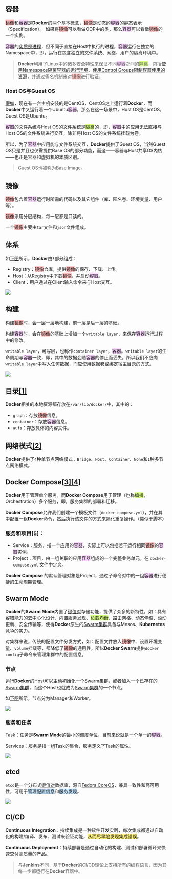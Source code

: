 ## 容器

<span style=background:#ffb8b8>镜像</span>和<span style=background:#f8d2ff>容器</span>是**Docker**的两个基本概念，<span style=background:#ffb8b8>镜像</span>是动态的<span style=background:#f8d2ff>容器</span>的静态表示（Specification）。 如果将<span style=background:#ffb8b8>镜像</span>可以看做OOP中的类，那么<span style=background:#f8d2ff>容器</span>可以看做<span style=background:#ffb8b8>镜像</span>的一个实例。

<span style=background:#f8d2ff>容器</span>的[实质是进程](https://yeasy.gitbook.io/docker_practice/basic_concept/container)，但不同于直接在Host中执行的进程，<span style=background:#f8d2ff>容器</span>运行在独立的Namespace中，即，运行在包含独立的文件系统、网络、用户的隔离环境中。

> **Docker**利用了Linux中的诸多安全特性来保证不同<span style=background:#f8d2ff>容器</span>之间的<span style=background:#d4fe7f>隔离</span>，包括[使用Namespace隔离容器的运行环境](https://www.cnblogs.com/sammyliu/p/5878973.html)、[使用Control Groups限制容器使用的资源](https://www.cnblogs.com/sammyliu/p/5886833.html)，并通过签名机制来对<span style=background:#ffb8b8>镜像</span>进行验证。

### Host OS与Guest OS

[假如](https://www.cnblogs.com/sammyliu/p/5877964.html)，现在有一台主机安装的是CentOS，CentOS之上运行着**Docker**，而**Docker**中又运行着一个Ubuntu<span style=background:#f8d2ff>容器</span>，那么在这一场景中，Host OS是CentOS，Guest OS是Ubuntu。

<span style=background:#f8d2ff>容器</span>的文件系统与Host OS的文件系统是<span style=background:#d4fe7f>隔离</span>的，即，<span style=background:#f8d2ff>容器</span>中的应用无法直接与Host OS的文件系统进行交互，除非将Host OS的文件系统挂载为卷。

所以，为了<span style=background:#f8d2ff>容器</span>中应用能与文件系统交互，**Docker**提供了Guest OS，当然Guest OS只是并且也仅需提供Base OS的部分功能，而这——容器与Host共享OS内核——也正是容器和虚拟机的本质区别。

> Guest OS也被称为Base Image。



## 镜像

<span style=background:#ffb8b8>镜像</span>包含着<span style=background:#f8d2ff>容器</span>运行时所需的代码以及其它组件（库、匿名卷、环境变量、用户等）。

<span style=background:#ffb8b8>镜像</span>采用分层结构，每一层都是只读的。

一个<span style=background:#ffb8b8>镜像</span>主要由`tar`文件和`json`文件组成。



## 体系

如[下图](https://www.cnblogs.com/sammyliu/p/5875470.html#blogTitle7)所示，**Docker**由`3`部分组成：

- Registry：<span style=background:#ffb8b8>镜像</span>仓库，提供<span style=background:#ffb8b8>镜像</span>的保存、下载、上传。
- Host：从Registry中下载<span style=background:#ffb8b8>镜像</span>，并启动<span style=background:#f8d2ff>容器</span>。
- Client：用户通过在Client输入命令来与Host交互。

![](../images/6/docker_system.jpeg)



## 构建

构建<span style=background:#ffb8b8>镜像</span>时，会一层一层地构建，前一层是后一层的基础。

构建<span style=background:#f8d2ff>容器</span>时，会在<span style=background:#ffb8b8>镜像</span>的基础上增加一个`writable layer`，来保存<span style=background:#f8d2ff>容器</span>运行过程中的修改。

`writable layer`，可写层，也称作`container layer`，<span style=background:#f8d2ff>容器</span>。`writable layer`的生命周期与<span style=background:#f8d2ff>容器</span>一致，即，其中的数据会随<span style=background:#f8d2ff>容器</span>的停止而丢失，所以我们不应向`writable layer`中写入任何数据，而应使用数据卷或绑定宿主目录的方式。

![](../images/6/docker_filesystems_busyboxrw.png)



## 目录[[1]](https://zhuanlan.zhihu.com/p/362406703)

**Docker**相关的本地资源都存放在`/var/lib/docker/`中，其中的：

- `graph`：存放<span style=background:#ffb8b8>镜像</span>信息。
- `container`：存放<span style=background:#f8d2ff>容器</span>信息。
- `aufs`：存放具体的内容文件。



## 网络模式[[2]](https://www.cnblogs.com/sammyliu/p/5894191.html)

**Docker**提供了`4`种单节点网络模式：`Bridge`、`Host`、`Container`、`None`和`1`种多节点网络模式。



## Docker Compose[[3]](https://www.cnblogs.com/duanxz/archive/2012/09/03/2669047.html)[[4]](https://www.cnblogs.com/duanxz/archive/2013/03/25/2980155.html)

**Docker**用于管理单个服务，而**Docker Compose**用于管理（也称<span style=background:#d4fe7f>编排</span>，Orchestration）多个服务，即，服务集群的部署和迁移。

**Docker Compose**允许我们创建一个模板文件（`docker-compose.yml`），并在其中配置一组**Docker**命令，然后执行该文件的方式来简化重复操作。（类似于脚本）

### 服务和项目[[5]](https://yeasy.gitbook.io/docker_practice/compose/introduction)：

- Service：服务，指一个应用的<span style=background:#f8d2ff>容器</span>，实际上可以包括若干运行相同<span style=background:#ffb8b8>镜像</span>的<span style=background:#f8d2ff>容器</span>实例。
- Project：项目，由一组关联的应用<span style=background:#f8d2ff>容器</span>组成的一个完整业务单元，在 `docker-compose.yml` 文件中定义。

**Docker Compose** 的默认管理对象是Project，通过子命令对中的一组<span style=background:#f8d2ff>容器</span>进行便捷的生命周期管理。



## Swarm Mode

**Docker**的**Swarm Mode**内置了<u>键值对</u>存储功能，提供了众多的新特性，如：具有容错能力的去中心化设计、内置服务发现、<span style=background:#d4fe7f>负载均衡</span>、路由网格、动态伸缩、滚动更新、安全传输等，使得**Docker**原生的<u>Swarm集群</u>具备与Mesos、**Kubernetes**竞争的实力。

对集群来说，传统的配置文件分发方式，如：配置文件放入<span style=background:#ffb8b8>镜像</span>中、设置环境变量、`volume`挂载等，都降低了<span style=background:#ffb8b8>镜像</span>的通用性，所以**Docker Swarm**提供`docker config`子命令来管理集群中的配置信息。

### 节点

运行**Docker**的Host可以主动初始化一个<u>Swarm集群</u>，或者加入一个已存在的<u>Swarm集群</u>，而这个Host也就成为<u>Swarm集群</u>的一个节点。

如[下图](https://yeasy.gitbook.io/docker_practice/swarm_mode/overview)所示，节点分为Manager和Worker。

![](../images/6/docker_swarm_diagram.png)

### 服务和任务

Task：任务是**Swarm Mode**的最小的调度单位，目前来说就是一个单一的<span style=background:#f8d2ff>容器</span>。

Services：服务是指一组Task的集合，服务定义了Task的属性。

![](../images/6/docker_swarm_diagram.png)



## etcd

`etcd`是一个分布式<u>键值对</u>数据库，源自[Fedora CoreOS](https://getfedora.org/coreos?stream=stable)，兼具一致性和高可用性，可用于<span style=background:#c2e2ff>管理配置信息</span>和<span style=background:#c2e2ff>服务发现</span>。

![](../images/6/etcd_logo.png)



## CI/CD

**Continuous Integration**：持续集成是一种软件开发实践，每次集成都通过自动化的构建/编译、发布、测试来验证功能，<span style=background:#ffee7c>从而尽早地发现集成错误</span>。

**Continuous Deployment**：持续部署是通过自动化的构建、测试和部署循环来快速交付高质量的产品。

> 与**Jenkins**不同，基于**Docker**的CI/CD理论上支持所有的编程语言，因为其每一步都运行在**Docker**容器中。

